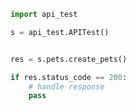 <!-- Start SDK Example Usage -->


```python
import api_test

s = api_test.APITest()


res = s.pets.create_pets()

if res.status_code == 200:
    # handle response
    pass
```
<!-- End SDK Example Usage -->